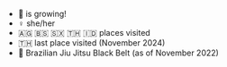
- :toolbox: is growing!
- :female_sign: she/her
- :antigua_barbuda: :bahamas: :sint_maarten: :thailand: :indonesia: places visited
- :thailand: last place visited (November 2024)
- :martial_arts_uniform: Brazilian Jiu Jitsu Black Belt (as of November 2022)

